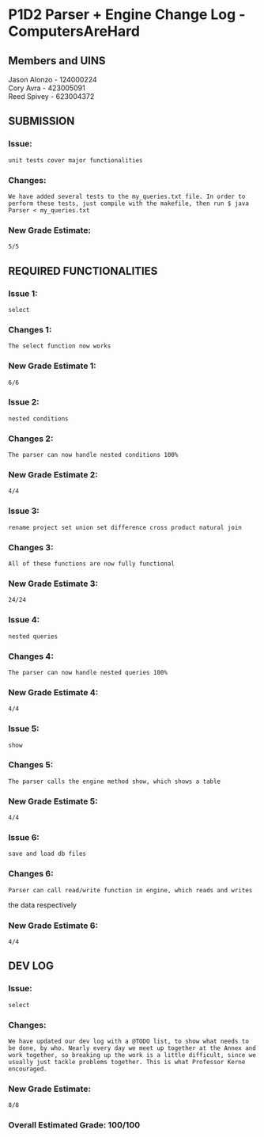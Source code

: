 # P1D2 Parser + Engine Change Log - ComputersAreHard

## Members and UINS
Jason Alonzo - 124000224<br>
Cory Avra - 423005091<br>
Reed Spivey - 623004372


## SUBMISSION
### Issue:
	unit tests cover major functionalities
### Changes:
	We have added several tests to the my_queries.txt file. In order to perform these tests, just compile with the makefile, then run $ java Parser < my_queries.txt
### New Grade Estimate: 
	5/5

## REQUIRED FUNCTIONALITIES
### Issue 1:
	select
### Changes 1:
	The select function now works
### New Grade Estimate 1:
	6/6

### Issue 2:
	nested conditions
### Changes 2:
	The parser can now handle nested conditions 100%
### New Grade Estimate 2:
	4/4

### Issue 3:
	rename project set union set difference cross product natural join
### Changes 3:
	All of these functions are now fully functional
### New Grade Estimate 3:
	24/24

### Issue 4:
	nested queries
### Changes 4:
	The parser can now handle nested queries 100%
### New Grade Estimate 4:
	4/4

### Issue 5:
	show
### Changes 5:
	The parser calls the engine method show, which shows a table
### New Grade Estimate 5:
	4/4

### Issue 6:
	save and load db files
### Changes 6:
	Parser can call read/write function in engine, which reads and writes 
the data respectively
### New Grade Estimate 6:
	4/4


## DEV LOG
### Issue:
	select
### Changes:
	We have updated our dev log with a @TODO list, to show what needs to be done, by who. Nearly every day we meet up together at the Annex and work together, so breaking up the work is a little difficult, since we usually just tackle problems together. This is what Professor Kerne encouraged.  
### New Grade Estimate:
	8/8

### Overall Estimated Grade: 100/100 

